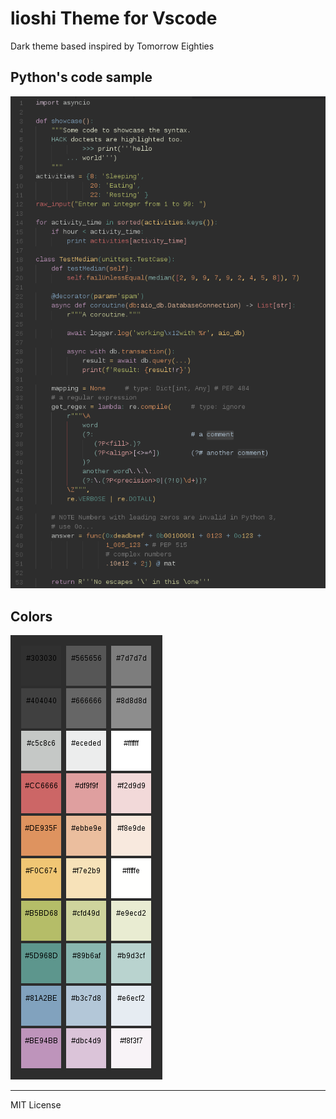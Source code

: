 # lioshi Theme for Vscode

Dark theme based inspired by Tomorrow Eighties

## Python's code sample
![](https://raw.githubusercontent.com/lioshi/vscode-lioshi-theme/master/images/code-python4.png)

## Colors
![](https://raw.githubusercontent.com/lioshi/vscode-lioshi-theme/master/images/colors-mini5.png)

---

MIT License

    